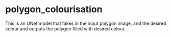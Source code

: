 # polygon_colourisation
This is an UNet model that takes in the input polygon image, and the desired colour and outputs the polygon filled with desired colour.
